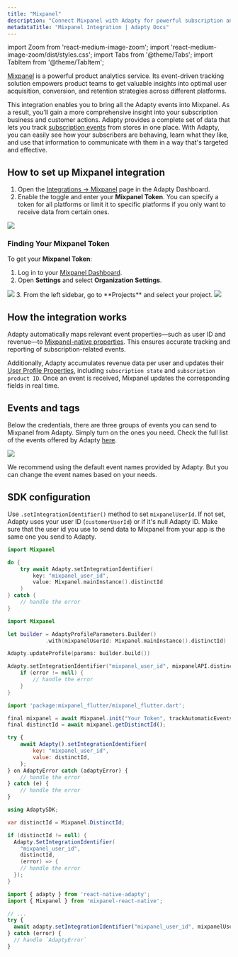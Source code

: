 ```yaml
---
title: "Mixpanel"
description: "Connect Mixpanel with Adapty for powerful subscription analytics."
metadataTitle: "Mixpanel Integration | Adapty Docs"
---
```


import Zoom from 'react-medium-image-zoom';
import 'react-medium-image-zoom/dist/styles.css';
import Tabs from '@theme/Tabs';
import TabItem from '@theme/TabItem'; 

[Mixpanel](https://mixpanel.com/) is a powerful product analytics service. Its event-driven tracking solution empowers product teams to get valuable insights into optimal user acquisition, conversion, and retention strategies across different platforms.  

This integration enables you to bring all the Adapty events into Mixpanel. As a result, you'll gain a more comprehensive insight into your subscription business and customer actions. Adapty provides a complete set of data that lets you track [subscription events](events) from stores in one place. With Adapty, you can easily see how your subscribers are behaving, learn what they like, and use that information to communicate with them in a way that's targeted and effective.

## How to set up Mixpanel integration

1. Open the [Integrations -> Mixpanel](https://app.adapty.io/integrations/mixpanel) page in the Adapty Dashboard.
2. Enable the toggle and enter your **Mixpanel Token**. You can specify a token for all platforms or limit it to specific platforms if you only want to receive data from certain ones.

<Zoom>
  <img src={require('./img/mixpanel.webp').default}
  style={{
    border: '1px solid #727272', /* border width and color */
    width: '700px', /* image width */
    display: 'block', /* for alignment */
    margin: '0 auto' /* center alignment */
  }}
/>
</Zoom>

### Finding Your Mixpanel Token

To get your **Mixpanel Token**:

1. Log in to your [Mixpanel Dashboard](https://mixpanel.com/settings/project/).
2. Open **Settings** and select **Organization Settings**.

<Zoom>
  <img src={require('./img/mixpanel-settings.webp').default}
  style={{
    border: '1px solid #727272', /* border width and color */
    width: '700px', /* image width */
    display: 'block', /* for alignment */
    margin: '0 auto' /* center alignment */
  }}
/>
</Zoom>
3. From the left sidebar, go to **Projects** and select your project.

<Zoom>
  <img src={require('./img/mixpanel-project-id.webp').default}
  style={{
    border: '1px solid #727272', /* border width and color */
    width: '700px', /* image width */
    display: 'block', /* for alignment */
    margin: '0 auto' /* center alignment */
  }}
/>
</Zoom>

## How the integration works

Adapty automatically maps relevant event properties—such as user ID and revenue—to [Mixpanel-native properties](https://help.mixpanel.com/hc/en-us/articles/115004708186-Profile-Properties). This ensures accurate tracking and reporting of subscription-related events.

Additionally, Adapty accumulates revenue data per user and updates their [User Profile Properties](https://docs.mixpanel.com/docs/tracking/how-tos/user-profiles), including `subscription state` and `subscription product ID`. Once an event is received, Mixpanel updates the corresponding fields in real time.

## Events and tags

Below the credentials, there are three groups of events you can send to Mixpanel from Adapty. Simply turn on the ones you need. Check the full list of the events offered by Adapty [here](events).


<Zoom>
  <img src={require('./img/mixpanel-events.webp').default}
  style={{
    border: '1px solid #727272', /* border width and color */
    width: '700px', /* image width */
    display: 'block', /* for alignment */
    margin: '0 auto' /* center alignment */
  }}
/>
</Zoom>





We recommend using the default event names provided by Adapty. But you can change the event names based on your needs.

## SDK configuration

Use `.setIntegrationIdentifier()` method to set `mixpanelUserId`.  If not set, Adapty uses your user ID (`customerUserId`) or if it's null Adapty ID. Make sure that the user id you use to send data to Mixpanel from your app is the same one you send to Adapty.

<Tabs groupId="current-os" queryString>
<TabItem value="swift" label="iOS (Swift)" default>

```swift showLineNumbers
import Mixpanel

do {
    try await Adapty.setIntegrationIdentifier(
        key: "mixpanel_user_id", 
        value: Mixpanel.mainInstance().distinctId
    )
} catch {
    // handle the error
}
```
</TabItem>
<TabItem value="swift-callback" label="iOS (Swift-Callback)" default>

```swift showLineNumbers
import Mixpanel

let builder = AdaptyProfileParameters.Builder()
            .with(mixpanelUserId: Mixpanel.mainInstance().distinctId)

Adapty.updateProfile(params: builder.build())
```
</TabItem>
<TabItem value="kotlin" label="Android (Kotlin)" default>

```kotlin showLineNumbers
Adapty.setIntegrationIdentifier("mixpanel_user_id", mixpanelAPI.distinctId) { error ->
    if (error != null) {
        // handle the error
    }
}
```
</TabItem>
<TabItem value="flutter" label="Flutter (Dart)" default>

```javascript showLineNumbers
import 'package:mixpanel_flutter/mixpanel_flutter.dart';

final mixpanel = await Mixpanel.init("Your Token", trackAutomaticEvents: true);
final distinctId = await mixpanel.getDistinctId();

try {
    await Adapty().setIntegrationIdentifier(
        key: "mixpanel_user_id", 
        value: distinctId,
    );
} on AdaptyError catch (adaptyError) {
    // handle the error
} catch (e) {
    // handle the error
}
```
</TabItem>
<TabItem value="unity" label="Unity (C#)" default>

```csharp showLineNumbers
using AdaptySDK;

var distinctId = Mixpanel.DistinctId;

if (distinctId != null) {
  Adapty.SetIntegrationIdentifier(
    "mixpanel_user_id", 
    distinctId, 
    (error) => {
    // handle the error
  });
}
```
</TabItem>
<TabItem value="rn" label="React Native (TS)" default>

```typescript showLineNumbers
import { adapty } from 'react-native-adapty';
import { Mixpanel } from 'mixpanel-react-native';

// ...
try {
  await adapty.setIntegrationIdentifier("mixpanel_user_id", mixpanelUserId);
} catch (error) {
  // handle `AdaptyError`
}
```
</TabItem>
</Tabs>